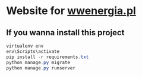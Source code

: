 # Website for [wwenergia.pl](wwenergia.pl)


## If you wanna install this project
```powershell
virtualenv env
env\Scripts\activate
pip install -r requirements.txt
python manage.py migrate
python manage.py runserver
```
